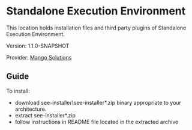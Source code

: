 Standalone Execution Environment
=============================================
This location holds installation files and third party plugins of Standalone Execution Environment.

Version: 1.1.0-SNAPSHOT

Provider:  [ Mango Solutions ](http://www.mango-solutions.com "data analysis that delivers")


Guide
---------------------------------------------

To install:

* download see-installer\see-installer*.zip binary appropriate to your architecture.
* extract see-installer*.zip
* follow instructions in README file located in the extracted archive


